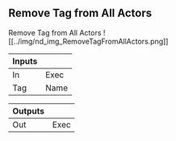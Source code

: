 ## Remove Tag from All Actors
Remove Tag from All Actors
![[../img/nd_img_RemoveTagFromAllActors.png]]

|Inputs||
|--|--|
| In | Exec |
| Tag | Name |

|Outputs||
|--|--|
| Out | Exec |

